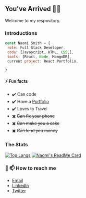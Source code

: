 
## You've Arrived 👋🏾
<p> Welcome to my respository.<p>

 ### Introductions
 ```javascript
const Naomi Smith = {
  role: Full Stack Developer,
  code: [Javascript, HTML, CSS,],
  tools: [React, Node, MongoDB],
  current project: React Portfolio,

}
```
<!--   <p> Good day my name is Naomi Smith. I am a recent graduate from UNC Chapel Hill, Full Stack Developer bootcamp. I am currently building my portfolio with a variety of applications. 

Here are some ideas to get you started:

- 🔭 I’m currently working on my React portfolio ...
- 🌱 I’m currently learning ...
- 👯 I’m looking to collaborate on ...
- 🤔 I’m looking for help with ...
- 💬 Ask me about ... -->

   
<!-- ## 👩🏾‍💻 Tech Stack
 ![](https://img.shields.io/badge/<WORD_ON_LEFT>-<WORD_ON_RIGHT>-informational?style=flat&logo=<LOGO_NAME>&logoColor=white&color=2bbc8a)
- Javascript
- HTML
- CSS
- Bootstrap
- JQuery
- Node.js
- API’s
- Express
- MySQL
- MongoDB
- React

 -->
#### ⚡ Fun facts
- ✔️ Can code
- ✔️ Have a [Portfolio]()
- ✔️ Loves to Travel
- ✖️ ~~Can fix your phone~~
- ✖️ ~~Can make you a cake~~
- ✖️ ~~Can lend you money~~
   
### The Stats

[![Top Langs](https://github-readme-stats.vercel.app/api/top-langs/?username=smithnaomi&show_icons=true&theme=panda&bg_color=31353a&text_color=FF75B5&title_color=19f9d899&icon_color=19f9d899&hide_border=true&include_all_commits=true&count_private=true)](https://smithnaomi.ml "Naomi's top languages")
[![Naomi's ReadMe Card](https://github-readme-stats.vercel.app/api?username=smithnaomi&show_icons=true&theme=panda&bg_color=31353a&text_color=FF75B5&title_color=19f9d899&icon_color=19f9d899&hide_border=true&include_all_commits=true&count_private=true)](https://smithnaomi.ml "Naomi's Contributions")
   

### 🔗 📫 How to reach me

+ [Email](mailto:smithnaomi488@gmail.com)
+ [LinkedIn](https://www.linkedin.com/in/smithnaomi488)
+ [Twitter](https://twitter.com/thenewCoder)

